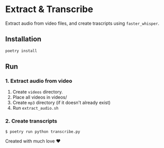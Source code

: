# Extract & Transcribe

Extract audio from video files, and create trascripts using `faster_whisper`.

## Installation

```python
poetry install
```

## Run

### 1. Extract audio from video

1. Create `videos` directory.
2. Place all videos in videos/
3. Create `mp3` directory (if it doesn't already exist)
4. Run `extract_audio.sh`

### 2. Create transcripts

```python
$ poetry run python transcribe.py
```

Created with much love ❤️
